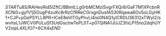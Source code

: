 $START$u8S/RAHeoRid5lZftC/BBmtLLg0rbMCMziSvgrFXQr8/GaF7M1XPcbnRXCNi0+gyfV1j5OugP4zuKc8rRzCfRReCGrxgnDusfA530Rqawa6Ov5oLGyHK1+CJP+pGePSYLL8PR+ICeE8eVlTGyPhvLl4isi0N4Q1yICRDU36312xTWyI2/swvhsL1JWCV0PULuSf3UdGsctiwTePL0T+p07QiNA1JUJZ3fxLP15no2dqhUYV2xipL4XLfO7+6CX4s$END$